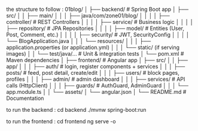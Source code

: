 the structure to follow :
01blog/
│
├── backend/                # Spring Boot app
│   ├── src/
│   │   ├── main/
│   │   │   ├── java/com/zone01/blog/
│   │   │   │   ├── controller/      # REST Controllers
│   │   │   │   ├── service/         # Business logic
│   │   │   │   ├── repository/      # JPA Repositories
│   │   │   │   ├── model/           # Entities (User, Post, Comment, etc.)
│   │   │   │   ├── security/        # JWT, SecurityConfig
│   │   │   │   └── BlogApplication.java
│   │   │   └── resources/
│   │   │       ├── application.properties (or application.yml)
│   │   │       └── static/ (if serving images)
│   │   └── test/java/...            # Unit & integration tests
│   └── pom.xml                      # Maven dependencies
│
├── frontend/               # Angular app
│   ├── src/
│   │   ├── app/
│   │   │   ├── auth/       # login, register components + services
│   │   │   ├── posts/      # feed, post detail, create/edit
│   │   │   ├── users/      # block pages, profiles
│   │   │   ├── admin/      # admin dashboard
│   │   │   ├── services/   # API calls (HttpClient)
│   │   │   ├── guards/     # AuthGuard, AdminGuard
│   │   │   └── app.module.ts
│   │   └── assets/
│   └── angular.json
│
└── README.md               # Documentation



to run the backend :
cd backend
./mvnw spring-boot:run

to run the frontend :
cd frontend
ng serve -o
